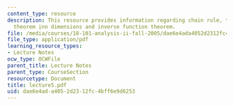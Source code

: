 ```yaml
---
content_type: resource
description: This resource provides information regarding chain rule, the mean-value
  theorem inn dimensions and inverse function theorem.
file: /media/courses/18-101-analysis-ii-fall-2005/dae6e4ada4052d2312fc4bff6e9d6253_lecture5.pdf
file_type: application/pdf
learning_resource_types:
- Lecture Notes
ocw_type: OCWFile
parent_title: Lecture Notes
parent_type: CourseSection
resourcetype: Document
title: lecture5.pdf
uid: dae6e4ad-a405-2d23-12fc-4bff6e9d6253
---
```

